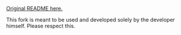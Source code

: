 [Original README here.](https://github.com/barryclark/jekyll-now)

This fork is meant to be used and developed solely by the developer himself. Please respect this.